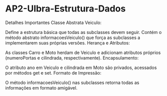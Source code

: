 # AP2-Ulbra-Estrutura-Dados
Detalhes Importantes
Classe Abstrata Veiculo:

Define a estrutura básica que todas as subclasses devem seguir.
Contém o método abstrato informacoesVeiculo() que força as subclasses a implementarem suas próprias versões.
Herança e Atributos:

As classes Carro e Moto herdam de Veiculo e adicionam atributos próprios (numeroPortas e cilindrada, respectivamente).
Encapsulamento:

O atributo ano em Veiculo e cilindrada em Moto são privados, acessados por métodos get e set.
Formato de Impressão:

O método informacoesVeiculo() nas subclasses retorna todas as informações em formato amigável.
